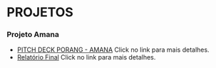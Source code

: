 # PROJETOS

### **Projeto Amana**
- [PITCH DECK PORANG - AMANA](https://drive.google.com/file/d/1L5OqACeYIls6YFEkTCDl_ayYuGGVjPdD/view?usp=drive_link) Click no link para mais detalhes.
- [Relatório Final](https://drive.google.com/file/d/1CMe1iicohdAFs1DrrhMsXLsLe4b3pWUk/view?usp=drive_link) Click no link para mais detalhes.

